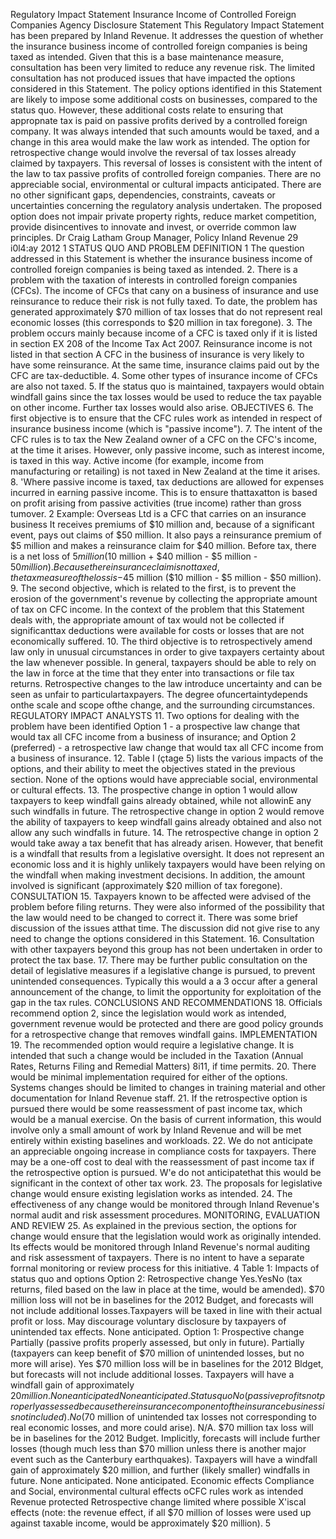 Regulatory Impact Statement Insurance Income of Controlled Foreign Companies Agency Disclosure Statement This Regulatory Impact Statement has been prepared by Inland Revenue. It addresses the question of whether the insurance business income of controlled foreign companies is being taxed as intended. Given that this is a base maintenance measure, consultation has been very limited to reduce any revenue risk. The limited consultation has not produced issues that have impacted the options considered in this Statement. The policy options identified in this Statement are likely to impose some additional costs on businesses, compared to the status quo. However, these additional costs relate to ensuring that appropnate tax is paid on passive profits derived by a controlled foreign company. It was always intended that such amounts would be taxed, and a change in this area would make the law work as intended. The option for retrospective change would involve the reversal of tax losses already claimed by taxpayers. This reversal of losses is consistent with the intent of the law to tax passive profits of controlled foreign companies. There are no appreciable social, environmental or cultural impacts anticipated. There are no other significant gaps, dependencies, constraints, caveats or uncertainties concerning the regulatory analysis undertaken. The proposed option does not impair private property rights, reduce market competition, provide disincentives to innovate and invest, or override common law principles. Dr Craig Latham Group Manager, Policy Inland Revenue 29 i0l4:ay 2012 1 STATUS QUO AND PROBLEM DEFINITION 1 The question addressed in this Statement is whether the insurance business income of controlled foreign companies is being taxed as intended. 2. There is a problem with the taxation of interests in controlled foreign companies (CFCs). The income of CFCs that cany on a business of insurance and use reinsurance to reduce their risk is not fully taxed. To date, the problem has generated approximately $70 million of tax losses that do not represent real economic losses (this corresponds to $20 million in tax foregone). 3. The problem occurs mainly because income of a CFC is taxed only if it is listed in section EX 208 of the Income Tax Act 2007. Reinsurance income is not listed in that section A CFC in the business of insurance is very likely to have some reinsurance. At the same time, insurance claims paid out by the CFC are tax-deductible. 4. Some other types of insurance income of CFCs are also not taxed. 5. If the status quo is maintained, taxpayers would obtain windfall gains since the tax losses would be used to reduce the tax payable on other income. Further tax losses would also arise. OBJECTIVES 6. The first objective is to ensure that the CFC rules work as intended in respect of insurance business income (which is "passive income"). 7. The intent of the CFC rules is to tax the New Zealand owner of a CFC on the CFC's income, at the time it arises. However, only passive income, such as interest income, is taxed in this way. Active income (for example, income from manufacturing or retailing) is not taxed in New Zealand at the time it arises. 8. 'Where passive income is taxed, tax deductions are allowed for expenses incurred in earning passive income. This is to ensure thattaxatton is based on profit arising from passive activities (true income) rather than gross tumover. 2 Example: Overseas Ltd is a CFC that carries on an insurance business It receives premiums of $10 million and, because of a significant event, pays out claims of $50 million. It also pays a reinsurance premium of $5 million and makes a reinsurance claim for $40 million. Before tax, there is a net loss of $5 million ($10 million + $40 million - $5 million - $50 million). Because the reinsurance claim is not taxed, the tax measure of the loss is -$45 million ($10 million - $5 million - $50 million). 9. The second objective, which is related to the first, is to prevent the erosion of the government's revenue by collecting the appropriate amount of tax on CFC income. In the context of the problem that this Statement deals with, the appropriate amount of tax would not be collected if significanttax deductions were available for costs or losses that are not economically suffered. 10. The third objective is to retrospectively amend law only in unusual circumstances in order to give taxpayers certainty about the law whenever possible. In general, taxpayers should be able to rely on the law in force at the time that they enter into transactions or file tax returns. Retrospective changes to the law introduce uncertainty and can be seen as unfair to particulartaxpayers. The degree ofuncertaintydepends onthe scale and scope ofthe change, and the surrounding circumstances. REGULATORY IMPACT ANALYSTS 11. Two options for dealing with the problem have been identified Option 1 - a prospective law change that would tax all CFC income from a business of insurance; and Option 2 (preferred) - a retrospective law change that would tax all CFC income from a business of insurance. 12. Table I (çtage 5) lists the various impacts of the options, and their ability to meet the objectives stated in the previous section. None of the options would have appreciable social, environmental or cultural effects. 13. The prospective change in option 1 would allow taxpayers to keep windfall gains already obtained, while not allowinE any such windfalls in future. The retrospective change in option 2 would remove the ability of taxpayers to keep windfall gains already obtained and also not allow any such windfalls in future. 14. The retrospective change in option 2 would take away a tax benefit that has already arisen. However, that benefit is a windfall that results from a legislative oversight. It does not represent an economic loss and it is highly unlikely taxpayers would have been relying on the windfall when making investment decisions. In addition, the amount involved is significant (approximately $20 million of tax foregone). CONSULTATION 15. Taxpayers known to be affected were advised of the problem before filing returns. They were also informed of the possibility that the law would need to be changed to correct it. There was some brief discussion of the issues atthat time. The discussion did not give rise to any need to change the options considered in this Statement. 16. Consultation with other taxpayers beyond this group has not been undertaken in order to protect the tax base. 17. There may be further public consultation on the detail of legislative measures if a legislative change is pursued, to prevent unintended consequences. Typically this would a a 3 occur after a general announcement of the change, to limit the opportunity for exploitation of the gap in the tax rules. CONCLUSIONS AND RECOMMENDATIONS 18. Officials recommend option 2, since the legislation would work as intended, government revenue would be protected and there are good policy grounds for a retrospective change that removes windfall gains. IMPLEMENTATION 19. The recommended option would require a legislative change. It is intended that such a change would be included in the Taxation (Annual Rates, Returns Filing and Remedial Matters) 8i11, if time permits. 20. There would be minimal implementation required for either of the options. Systems changes should be limited to changes in training material and other documentation for Inland Revenue staff. 21. If the retrospective option is pursued there would be some reassessment of past income tax, which would be a manual exercise. On the basis of current information, this would involve only a small amount of work by Inland Revenue and will be met entirely within existing baselines and workloads. 22. We do not anticipate an appreciable ongoing increase in compliance costs for taxpayers. There may be a one-off cost to deal with the reassessment of past income tax if the retrospective option is pursued. W'e do not anticipatethat this would be significant in the context of other tax work. 23. The proposals for legislative change would ensure existing legislation works as intended. 24. The effectiveness of any change would be monitored through Inland Revenue's normal audit and risk assessment procedures. MONITORING, EVALUATION AND REVIEW 25. As explained in the previous section, the options for change would ensure that the legislation would work as originally intended. Its effects would be monitored through Inland Revenue's normal auditing and risk assessment of taxpayers. There is no intent to have a separate forrnal monitoring or review process for this initiative. 4 Table 1: Impacts of status quo and options Option 2: Retrospective change Yes.YesNo (tax returns, filed based on the law in place at the time, would be amended). $70 million loss will not be in baselines for the 2012 Budget, and forecasts will not include additional losses.Taxpayers will be taxed in line with their actual profit or loss. May discourage voluntary disclosure by taxpayers of unintended tax effects. None anticipated. Option 1: Prospective change Partially (passive profits properly assessed, but only in future). Partially (taxpayers can keep benefit of $70 million of unintended losses, but no more will arise). Yes $70 million loss will be in baselines for the 2012 Bldget, but forecasts will not include additional losses. Taxpayers will have a windfall gain of approximately $20 million. None anticipated None anticipated. Status quo No (passive profits not properly assessed because the reinsurance component of the insurance business is not included). No ($70 million of unintended tax losses not corresponding to real economic losses, and more could arise). N/A. $70 million tax loss will be in baselines for the 2012 Budget. Implicitly, forecasts will include further losses (though much less than $70 million unless there is another major event such as the Canterbury earthquakes). Taxpayers will have a windfall gain of approximately $20 million, and further (likely smaller) windfalls in future. None anticipated. None anticipated. Economic effects Compliance and Social, environmental cultural effects oCFC rules work as intended Revenue protected Retrospective change limited where possible X'iscal effects (note: the revenue effect, if all $70 million of losses were used up against taxable income, would be approximately $20 million). 5